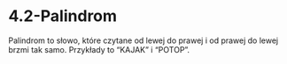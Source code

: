 # 4.2-Palindrom

Palindrom to słowo, które czytane od lewej do prawej i od prawej do lewej brzmi tak samo. Przykłady to “KAJAK” i “POTOP”.
